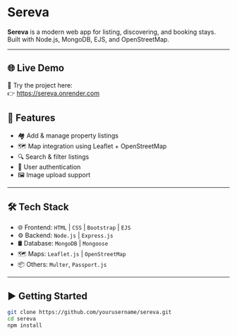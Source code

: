 # Sereva

**Sereva** is a modern web app for listing, discovering, and booking stays. Built with Node.js, MongoDB, EJS, and OpenStreetMap.

---

## 🌐 Live Demo

🧪 Try the project here:  
👉 https://sereva.onrender.com


## 🚀 Features

- 🏘️ Add & manage property listings  
- 🗺️ Map integration using Leaflet + OpenStreetMap  
- 🔍 Search & filter listings    
- 🔐 User authentication  
- 🖼️ Image upload support

---

## 🛠 Tech Stack

- 🌐 Frontend: `HTML` | `CSS` | `Bootstrap` | `EJS`
- ⚙️ Backend: `Node.js` | `Express.js`
- 🛢️ Database: `MongoDB` | `Mongoose`
- 🗺️ Maps: `Leaflet.js` | `OpenStreetMap`
- 📦 Others: `Multer`, `Passport.js`

---

## ▶️ Getting Started

```bash
git clone https://github.com/yourusername/sereva.git
cd sereva
npm install


